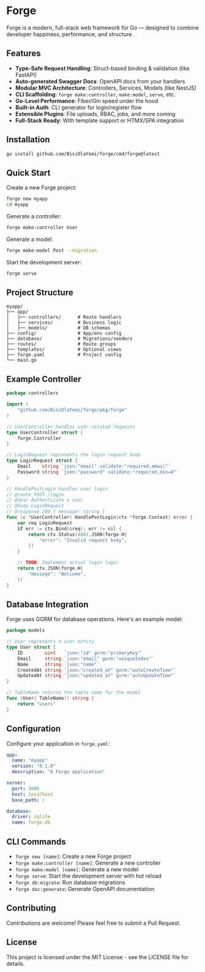 # Forge

Forge is a modern, full-stack web framework for Go — designed to combine developer happiness, performance, and structure.

## Features

- **Type-Safe Request Handling**: Struct-based binding & validation (like FastAPI)
- **Auto-generated Swagger Docs**: OpenAPI docs from your handlers
- **Modular MVC Architecture**: Controllers, Services, Models (like NestJS)
- **CLI Scaffolding**: `forge make:controller`, `make:model`, `serve`, etc.
- **Go-Level Performance**: Fiber/Gin speed under the hood
- **Built-in Auth**: CLI generator for login/register flow
- **Extensible Plugins**: File uploads, RBAC, jobs, and more coming
- **Full-Stack Ready**: With template support or HTMX/SPA integration

## Installation

```bash
go install github.com/BisiOlaYemi/forge/cmd/forge@latest
```

## Quick Start

Create a new Forge project:

```bash
forge new myapp
cd myapp
```

Generate a controller:

```bash
forge make:controller User
```

Generate a model:

```bash
forge make:model Post --migration
```

Start the development server:

```bash
forge serve
```

## Project Structure

```
myapp/
├── app/
│   ├── controllers/      # Route handlers
│   ├── services/         # Business logic
│   ├── models/           # DB schemas
├── config/               # App/env config
├── database/             # Migrations/seeders
├── routes/               # Route groups
├── templates/            # Optional views
├── forge.yaml            # Project config
└── main.go
```

## Example Controller

```go
package controllers

import (
	"github.com/BisiOlaYemi/forge/pkg/forge"
)

// UserController handles user-related requests
type UserController struct {
	forge.Controller
}

// LoginRequest represents the login request body
type LoginRequest struct {
	Email    string `json:"email" validate:"required,email"`
	Password string `json:"password" validate:"required,min=8"`
}

// HandlePostLogin handles user login
// @route POST /login
// @desc Authenticate a user
// @body LoginRequest
// @response 200 { message: string }
func (c *UserController) HandlePostLogin(ctx *forge.Context) error {
	var req LoginRequest
	if err := ctx.Bind(&req); err != nil {
		return ctx.Status(400).JSON(forge.H{
			"error": "Invalid request body",
		})
	}

	// TODO: Implement actual login logic
	return ctx.JSON(forge.H{
		"message": "Welcome",
	})
}
```

## Database Integration

Forge uses GORM for database operations. Here's an example model:

```go
package models

// User represents a user entity
type User struct {
	ID        uint   `json:"id" gorm:"primaryKey"`
	Email     string `json:"email" gorm:"uniqueIndex"`
	Name      string `json:"name"`
	CreatedAt string `json:"created_at" gorm:"autoCreateTime"`
	UpdatedAt string `json:"updated_at" gorm:"autoUpdateTime"`
}

// TableName returns the table name for the model
func (User) TableName() string {
	return "users"
}
```

## Configuration

Configure your application in `forge.yaml`:

```yaml
app:
  name: "myapp"
  version: "0.1.0"
  description: "A Forge application"

server:
  port: 3000
  host: localhost
  base_path: /

database:
  driver: sqlite
  name: forge.db
```

## CLI Commands

- `forge new [name]`: Create a new Forge project
- `forge make:controller [name]`: Generate a new controller
- `forge make:model [name]`: Generate a new model
- `forge serve`: Start the development server with hot reload
- `forge db:migrate`: Run database migrations
- `forge doc:generate`: Generate OpenAPI documentation

## Contributing

Contributions are welcome! Please feel free to submit a Pull Request.

## License

This project is licensed under the MIT License - see the LICENSE file for details. 